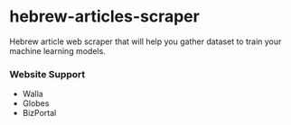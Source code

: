 # hebrew-articles-scraper
Hebrew article web scraper that will help you gather dataset to train your machine learning models.

### Website Support
- Walla
- Globes
- BizPortal
